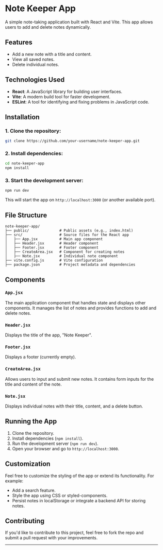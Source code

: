 # Note Keeper App

A simple note-taking application built with React and Vite. This app allows users to add and delete notes dynamically.

## Features
- Add a new note with a title and content.
- View all saved notes.
- Delete individual notes.

## Technologies Used
- **React**: A JavaScript library for building user interfaces.
- **Vite**: A modern build tool for faster development.
- **ESLint**: A tool for identifying and fixing problems in JavaScript code.
  
## Installation

### 1. Clone the repository:

```bash
git clone https://github.com/your-username/note-keeper-app.git
```

### 2. Install dependencies:

```bash
cd note-keeper-app
npm install
```

### 3. Start the development server:

```bash
npm run dev
```

This will start the app on `http://localhost:3000` (or another available port).

## File Structure

```
note-keeper-app/
├── public/              # Public assets (e.g., index.html)
├── src/                 # Source files for the React app
│   ├── App.jsx          # Main app component
│   ├── Header.jsx       # Header component
│   ├── Footer.jsx       # Footer component
│   ├── CreateArea.jsx   # Component for creating notes
│   ├── Note.jsx         # Individual note component
├── vite.config.js       # Vite configuration
├── package.json         # Project metadata and dependencies
```

## Components

### `App.jsx`

The main application component that handles state and displays other components. It manages the list of notes and provides functions to add and delete notes.

### `Header.jsx`

Displays the title of the app, "Note Keeper".

### `Footer.jsx`

Displays a footer (currently empty).

### `CreateArea.jsx`

Allows users to input and submit new notes. It contains form inputs for the title and content of the note.

### `Note.jsx`

Displays individual notes with their title, content, and a delete button.

## Running the App

1. Clone the repository.
2. Install dependencies (`npm install`).
3. Run the development server (`npm run dev`).
4. Open your browser and go to `http://localhost:3000`.

## Customization

Feel free to customize the styling of the app or extend its functionality. For example:
- Add a search feature.
- Style the app using CSS or styled-components.
- Persist notes in localStorage or integrate a backend API for storing notes.

## Contributing

If you'd like to contribute to this project, feel free to fork the repo and submit a pull request with your improvements.

---
